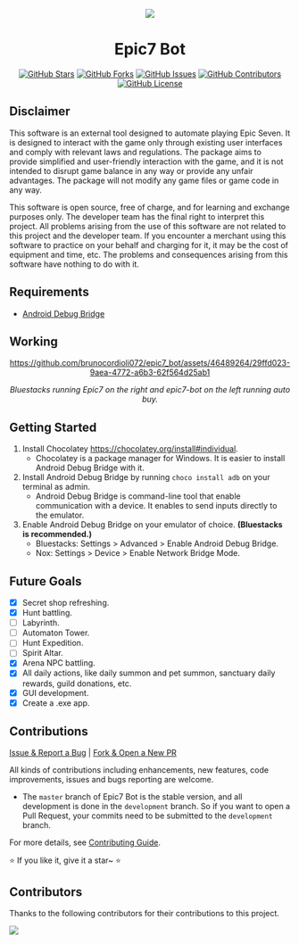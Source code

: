 <div align="center">
<p align="center">
<img src="https://github.com/brunocordioli072/epic7_bot/assets/46489264/7733c50a-51ec-4b08-b31c-4ad97e3cca66">
</p>

<h1 align="center">
Epic7 Bot
</h1>

[![GitHub Stars](https://img.shields.io/github/stars/brunocordioli072/epic7_bot?style=flat-square)](https://github.com/brunocordioli072/epic7_bot/stargazers)
[![GitHub Forks](https://img.shields.io/github/forks/brunocordioli072/epic7_bot?style=flat-square)](https://github.com/brunocordioli072/epic7_bot/network)
[![GitHub Issues](https://img.shields.io/github/issues/brunocordioli072/epic7_bot?style=flat-square)](https://github.com/brunocordioli072/epic7_bot/issues)
[![GitHub Contributors](https://img.shields.io/github/contributors/brunocordioli072/epic7_bot?style=flat-square)](https://github.com/brunocordioli072/epic7_bot/graphs/contributors)
[![GitHub License](https://img.shields.io/github/license/brunocordioli072/epic7_bot?style=flat-square)](https://github.com/brunocordioli072/epic7_bot/blob/main/LICENSE)
</div>

## Disclaimer

This software is an external tool designed to automate playing Epic Seven. It is designed to interact with the game only through existing user interfaces and comply with relevant laws and regulations. The package aims to provide simplified and user-friendly interaction with the game, and it is not intended to disrupt game balance in any way or provide any unfair advantages. The package will not modify any game files or game code in any way.

This software is open source, free of charge, and for learning and exchange purposes only. The developer team has the final right to interpret this project. All problems arising from the use of this software are not related to this project and the developer team. If you encounter a merchant using this software to practice on your behalf and charging for it, it may be the cost of equipment and time, etc. The problems and consequences arising from this software have nothing to do with it.

## Requirements
- [Android Debug Bridge](https://community.chocolatey.org/packages/adb)

## Working
<div align="center">
    
https://github.com/brunocordioli072/epic7_bot/assets/46489264/29ffd023-9aea-4772-a6b3-62f564d25ab1

*Bluestacks running Epic7 on the right and epic7-bot on the left running auto buy.*

</div>

## Getting Started

1. Install Chocolatey https://chocolatey.org/install#individual.
    - Chocolatey is a package manager for Windows. It is easier to install Android Debug Bridge with it.
2. Install Android Debug Bridge by running  `choco install adb` on your terminal as admin.
    - Android Debug Bridge is command-line tool that enable communication with a device. It enables to send inputs directly to the emulator.
3. Enable Android Debug Bridge on your emulator of choice. **(Bluestacks is recommended.)**
    - Bluestacks: Settings > Advanced > Enable Android Debug Bridge.
    - Nox: Settings > Device > Enable Network Bridge Mode.

## Future Goals

- [x] Secret shop refreshing.
- [x] Hunt battling.
- [ ] Labyrinth.
- [ ] Automaton Tower.
- [ ] Hunt Expedition.
- [ ] Spirit Altar.
- [x] Arena NPC battling.
- [x] All daily actions, like daily summon and pet summon, sanctuary daily rewards, guild donations, etc.
- [x] GUI development.
- [x] Create a .exe app.

## Contributions

[Issue & Report a Bug](https://github.com/brunocordioli072/epic7_bot/issues/new/choose) | [Fork & Open a New PR](https://github.com/brunocordioli072/epic7_bot/compare)

All kinds of contributions including enhancements, new features, code improvements, issues and bugs reporting are welcome.

- The `master` branch of Epic7 Bot is the stable version, and all development is done in the `development` branch. So if you want to open a Pull Request, your commits need to be submitted to the `development` branch.

For more details, see [Contributing Guide](CONTRIBUTING.md).

⭐ If you like it, give it a star~ ⭐


## Contributors

Thanks to the following contributors for their contributions to this project.

<a href="https://github.com/brunocordioli072/epic7_bot/graphs/contributors">

  <img src="https://contrib.rocks/image?repo=brunocordioli072/epic7_bot" />

</a>
